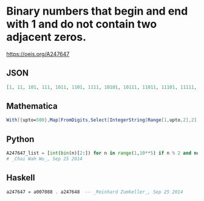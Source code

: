 # Binary numbers that begin and end with 1 and do not contain two adjacent zeros\.
https://oeis.org/A247647
## JSON
```JSON
[1, 11, 101, 111, 1011, 1101, 1111, 10101, 10111, 11011, 11101, 11111, 101011, 101101, 101111, 110101, 110111, 111011, 111101, 111111, 1010101, 1010111, 1011011, 1011101, 1011111, 1101011, 1101101, 1101111, 1110101, 1110111, 1111011, 1111101, 1111111, 10101011, 10101101, 10101111, 10110101, 10110111, 10111011, 10111101]
```
## Mathematica
```Mathematica
With[{upto=500},Map[FromDigits,Select[IntegerString[Range[1,upto,2],2],StringFreeQ[#,"00"]&]]] (* _Paolo Xausa_, Dec 06 2023 *)
```
## Python
```Python
A247647_list = [int(bin(n)[2:]) for n in range(1,10**5) if n % 2 and not '00' in bin(n)]
# _Chai Wah Wu_, Sep 25 2014
```
## Haskell
```Haskell
a247647 = a007088 . a247648  -- _Reinhard Zumkeller_, Sep 25 2014
```

